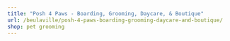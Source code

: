 ```yaml
---
title: "Posh 4 Paws - Boarding, Grooming, Daycare, & Boutique"
url: /beulaville/posh-4-paws-boarding-grooming-daycare-and-boutique/
shop: pet grooming
---
```

